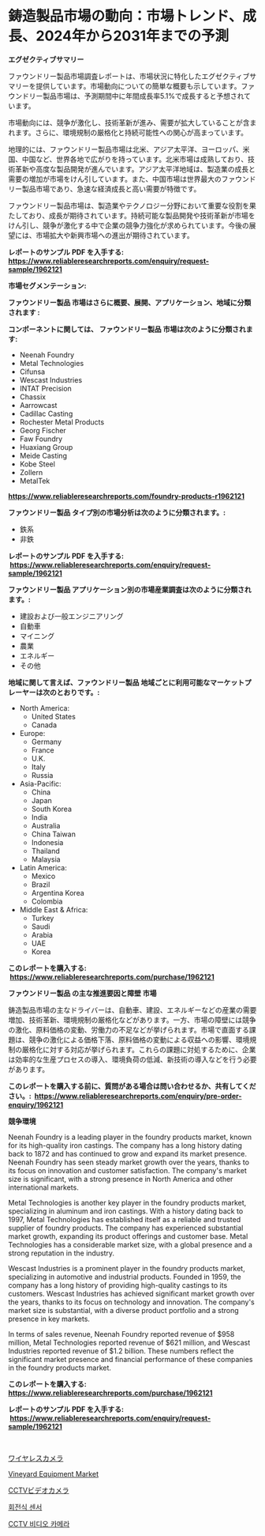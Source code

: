 <p><h1>鋳造製品市場の動向：市場トレンド、成長、2024年から2031年までの予測</h1></p><p><strong>エグゼクティブサマリー</strong></p>
<p><p>ファウンドリー製品市場調査レポートは、市場状況に特化したエグゼクティブサマリーを提供しています。市場動向についての簡単な概要も示しています。ファウンドリー製品市場は、予測期間中に年間成長率5.1%で成長すると予想されています。</p><p>市場動向には、競争が激化し、技術革新が進み、需要が拡大していることが含まれます。さらに、環境規制の厳格化と持続可能性への関心が高まっています。</p><p>地理的には、ファウンドリー製品市場は北米、アジア太平洋、ヨーロッパ、米国、中国など、世界各地で広がりを持っています。北米市場は成熟しており、技術革新や高度な製品開発が進んでいます。アジア太平洋地域は、製造業の成長と需要の増加が市場をけん引しています。また、中国市場は世界最大のファウンドリー製品市場であり、急速な経済成長と高い需要が特徴です。</p><p>ファウンドリー製品市場は、製造業やテクノロジー分野において重要な役割を果たしており、成長が期待されています。持続可能な製品開発や技術革新が市場をけん引し、競争が激化する中で企業の競争力強化が求められています。今後の展望には、市場拡大や新興市場への進出が期待されています。</p></p>
<p><strong>レポートのサンプル PDF を入手する: <a href="https://www.reliableresearchreports.com/enquiry/request-sample/1962121">https://www.reliableresearchreports.com/enquiry/request-sample/1962121</a></strong></p>
<p><strong>市場セグメンテーション:</strong></p>
<p><strong> ファウンドリー製品 市場はさらに概要、展開、アプリケーション、地域に分類されます :</strong></p>
<p><strong>コンポーネントに関しては、 ファウンドリー製品 市場は次のように分類されます: &nbsp;</strong></p>
<p><ul><li>Neenah Foundry</li><li>Metal Technologies</li><li>Cifunsa</li><li>Wescast Industries</li><li>INTAT Precision</li><li>Chassix</li><li>Aarrowcast</li><li>Cadillac Casting</li><li>Rochester Metal Products</li><li>Georg Fischer</li><li>Faw Foundry</li><li>Huaxiang Group</li><li>Meide Casting</li><li>Kobe Steel</li><li>Zollern</li><li>MetalTek</li></ul></p>
<p><strong><a href="https://www.reliableresearchreports.com/foundry-products-r1962121">https://www.reliableresearchreports.com/foundry-products-r1962121</a></strong></p>
<p><strong> ファウンドリー製品 タイプ別の市場分析は次のように分類されます。:</strong></p>
<p><ul><li>鉄系</li><li>非鉄</li></ul></p>
<p><strong>レポートのサンプル PDF を入手する: &nbsp;<a href="https://www.reliableresearchreports.com/enquiry/request-sample/1962121">https://www.reliableresearchreports.com/enquiry/request-sample/1962121</a></strong></p>
<p><strong> ファウンドリー製品 アプリケーション別の市場産業調査は次のように分類されます。:</strong></p>
<p><ul><li>建設および一般エンジニアリング</li><li>自動車</li><li>マイニング</li><li>農業</li><li>エネルギー</li><li>その他</li></ul></p>
<p><strong>地域に関して言えば、ファウンドリー製品 地域ごとに利用可能なマーケットプレーヤーは次のとおりです。:</strong></p>
<p><ul>
    <li>
        North America:
        <ul>
            <li>United States</li>
            <li>Canada</li>
        </ul>
    </li>
    <li>
        Europe:
        <ul>
            <li>Germany</li>
            <li>France</li>
            <li>U.K.</li>
            <li>Italy</li>
            <li>Russia</li>
        </ul>
    </li>
    <li>
        Asia-Pacific:
        <ul>
            <li>China</li>
            <li>Japan</li>
            <li>South Korea</li>
            <li>India</li>
            <li>Australia</li>
            <li>China Taiwan</li>
            <li>Indonesia</li>
            <li>Thailand</li>
            <li>Malaysia</li>
        </ul>
    </li>
    <li>
        Latin America:
        <ul>
            <li>Mexico</li>
            <li>Brazil</li>
            <li>Argentina Korea</li>
            <li>Colombia</li>
        </ul>
    </li>
    <li>
        Middle East & Africa:
        <ul>
            <li>Turkey</li>
            <li>Saudi</li>
            <li>Arabia</li>
            <li>UAE</li>
            <li>Korea</li>
        </ul>
    </li>
    </ul></p>
<p><strong>このレポートを購入する: &nbsp;<a href="https://www.reliableresearchreports.com/purchase/1962121">https://www.reliableresearchreports.com/purchase/1962121</a></strong></p>
<p><strong>ファウンドリー製品 の主な推進要因と障壁 市場</strong></p>
<p><p>鋳造製品市場の主なドライバーは、自動車、建設、エネルギーなどの産業の需要増加、技術革新、環境規制の厳格化などがあります。一方、市場の障壁には競争の激化、原料価格の変動、労働力の不足などが挙げられます。市場で直面する課題は、競争の激化による価格下落、原料価格の変動による収益への影響、環境規制の厳格化に対する対応が挙げられます。これらの課題に対処するために、企業は効率的な生産プロセスの導入、環境負荷の低減、新技術の導入などを行う必要があります。</p></p>
<p><strong>このレポートを購入する前に、質問がある場合は問い合わせるか、共有してください。:&nbsp; <a href="https://www.reliableresearchreports.com/enquiry/pre-order-enquiry/1962121">https://www.reliableresearchreports.com/enquiry/pre-order-enquiry/1962121</a></strong></p>
<p><strong>競争環境</strong></p>
<p><p>Neenah Foundry is a leading player in the foundry products market, known for its high-quality iron castings. The company has a long history dating back to 1872 and has continued to grow and expand its market presence. Neenah Foundry has seen steady market growth over the years, thanks to its focus on innovation and customer satisfaction. The company's market size is significant, with a strong presence in North America and other international markets.</p><p>Metal Technologies is another key player in the foundry products market, specializing in aluminum and iron castings. With a history dating back to 1997, Metal Technologies has established itself as a reliable and trusted supplier of foundry products. The company has experienced substantial market growth, expanding its product offerings and customer base. Metal Technologies has a considerable market size, with a global presence and a strong reputation in the industry.</p><p>Wescast Industries is a prominent player in the foundry products market, specializing in automotive and industrial products. Founded in 1959, the company has a long history of providing high-quality castings to its customers. Wescast Industries has achieved significant market growth over the years, thanks to its focus on technology and innovation. The company's market size is substantial, with a diverse product portfolio and a strong presence in key markets.</p><p>In terms of sales revenue, Neenah Foundry reported revenue of $958 million, Metal Technologies reported revenue of $621 million, and Wescast Industries reported revenue of $1.2 billion. These numbers reflect the significant market presence and financial performance of these companies in the foundry products market.</p></p>
<p><strong>このレポートを購入する: &nbsp; <a href="https://www.reliableresearchreports.com/purchase/1962121">https://www.reliableresearchreports.com/purchase/1962121</a></strong></p>
<p><strong>レポートのサンプル PDF を入手する: &nbsp;<a href="https://www.reliableresearchreports.com/enquiry/request-sample/1962121">https://www.reliableresearchreports.com/enquiry/request-sample/1962121</a></strong><strong></strong></p>
<p>&nbsp;</p>
<p><p><a href="https://medium.com/@douglasyoung526/%E3%83%AF%E3%82%A4%E3%83%A4%E3%83%AC%E3%82%B9%E3%82%AB%E3%83%A1%E3%83%A9%E5%B8%82%E5%A0%B4%E3%81%AE%E5%B8%82%E5%A0%B4%E8%AA%BF%E6%9F%BB%E3%83%AC%E3%83%9D%E3%83%BC%E3%83%88-%E3%81%9D%E3%81%AE%E6%AD%B4%E5%8F%B2%E3%81%A82031%E5%B9%B4%E3%81%BE%E3%81%A7%E3%81%AE2024%E5%B9%B4%E3%81%AE%E4%BA%88%E6%B8%AC-233996593771">ワイヤレスカメラ</a></p><p><a href="https://github.com/CliffMedina6/Market-Research-Report-List-4/blob/main/vineyard-equipment-market.md">Vineyard Equipment Market</a></p><p><a href="https://github.com/AriMuller2009/Market-Research-Report-List-1/blob/main/987277542085.md">CCTVビデオカメラ</a></p><p><a href="https://github.com/khytkeqagplkzqvh/Market-Research-Report-List-1/blob/main/867650242079.md">회전식 센서</a></p><p><a href="https://github.com/TimmyMann6767/Market-Research-Report-List-1/blob/main/582631342080.md">CCTV 비디오 카메라</a></p></p>